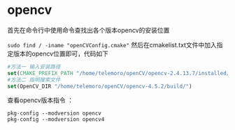 # opencv
首先在命令行中使用命令查找出各个版本opencv的安装位置

`sudo find / -iname "openCVConfig.cmake"`
然后在cmakelist.txt文件中加入指定版本的opencv位置即可，代码如下
```cmake
#方法一 输入安装路径
set(CMAKE_PREFIX_PATH "/home/telemoro/openCV/opencv-2.4.13.7/installed/")
#方法二 指明搜索文件
set(OpenCV_DIR "/home/telemoro/openCV/opencv-4.5.2/build/")
```

查看opencv版本指令 ：

```
pkg-config --modversion opencv
pkg-config --modversion opencv4
```

